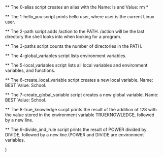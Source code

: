 ** The 0-alias script creates an alias with the Name: ls and Value: rm *

** The 1-hello_you script prints hello user, where user is the current Linux user.

** The 2-path script adds /action to the PATH. /action will be the last directory the shell looks into when looking for a program.

** The 3-paths script counts the number of directories in the PATH.

** The 4-global_variables script lists environment variables.

** The 5-local_variables script lists all local variables and environment variables, and functions.

** The 6-create_local_variable script creates a new local variable. Name: BEST  Value: School.

** The 7-create_global_variable script creates a new global variable. Name: BEST  Value: School.

** The 8-true_knowledge script prints the result of the addition of 128 with the value stored in the environment variable TRUEKNOWLEDGE, followed by a new line.

** The 9-divide_and_rule script prints the result of POWER divided by DIVIDE, followed by a new line.(POWER and DIVIDE are environment variables.

)
